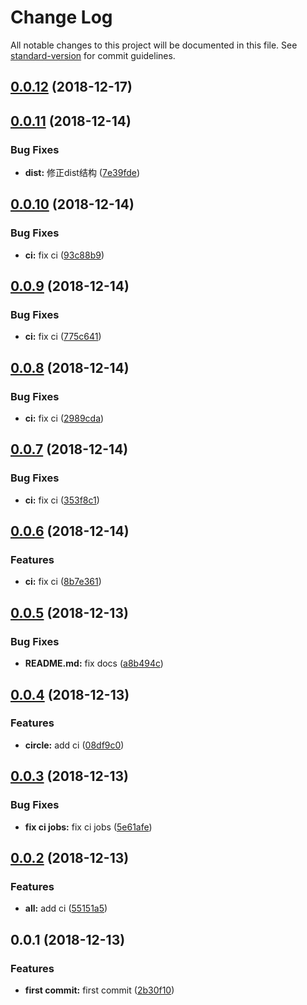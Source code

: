 # Change Log

All notable changes to this project will be documented in this file. See [standard-version](https://github.com/conventional-changelog/standard-version) for commit guidelines.

<a name="0.0.12"></a>
## [0.0.12](https://github.com/Lighting-Jack/request-provider/compare/v0.0.11...v0.0.12) (2018-12-17)



<a name="0.0.11"></a>
## [0.0.11](https://github.com/Lighting-Jack/request-provider/compare/v0.0.10...v0.0.11) (2018-12-14)


### Bug Fixes

* **dist:** 修正dist结构 ([7e39fde](https://github.com/Lighting-Jack/request-provider/commit/7e39fde))



<a name="0.0.10"></a>
## [0.0.10](https://github.com/Lighting-Jack/request-provider/compare/v0.0.9...v0.0.10) (2018-12-14)


### Bug Fixes

* **ci:** fix ci ([93c88b9](https://github.com/Lighting-Jack/request-provider/commit/93c88b9))



<a name="0.0.9"></a>
## [0.0.9](https://github.com/Lighting-Jack/request-provider/compare/v0.0.8...v0.0.9) (2018-12-14)


### Bug Fixes

* **ci:** fix ci ([775c641](https://github.com/Lighting-Jack/request-provider/commit/775c641))



<a name="0.0.8"></a>
## [0.0.8](https://github.com/Lighting-Jack/request-provider/compare/v0.0.7...v0.0.8) (2018-12-14)


### Bug Fixes

* **ci:** fix ci ([2989cda](https://github.com/Lighting-Jack/request-provider/commit/2989cda))



<a name="0.0.7"></a>
## [0.0.7](https://github.com/Lighting-Jack/request-provider/compare/v0.0.6...v0.0.7) (2018-12-14)


### Bug Fixes

* **ci:** fix ci ([353f8c1](https://github.com/Lighting-Jack/request-provider/commit/353f8c1))



<a name="0.0.6"></a>
## [0.0.6](https://github.com/Lighting-Jack/request-provider/compare/v0.0.5...v0.0.6) (2018-12-14)


### Features

* **ci:** fix ci ([8b7e361](https://github.com/Lighting-Jack/request-provider/commit/8b7e361))



<a name="0.0.5"></a>
## [0.0.5](https://github.com/Lighting-Jack/request-provider/compare/v0.0.4...v0.0.5) (2018-12-13)


### Bug Fixes

* **README.md:** fix docs ([a8b494c](https://github.com/Lighting-Jack/request-provider/commit/a8b494c))



<a name="0.0.4"></a>
## [0.0.4](https://github.com/Lighting-Jack/request-provider/compare/v0.0.3...v0.0.4) (2018-12-13)


### Features

* **circle:** add ci ([08df9c0](https://github.com/Lighting-Jack/request-provider/commit/08df9c0))



<a name="0.0.3"></a>
## [0.0.3](https://github.com/Lighting-Jack/request-provider/compare/v0.0.2...v0.0.3) (2018-12-13)


### Bug Fixes

* **fix ci jobs:** fix ci jobs ([5e61afe](https://github.com/Lighting-Jack/request-provider/commit/5e61afe))



<a name="0.0.2"></a>
## [0.0.2](https://github.com/Lighting-Jack/request-provider/compare/v0.0.1...v0.0.2) (2018-12-13)


### Features

* **all:** add ci ([55151a5](https://github.com/Lighting-Jack/request-provider/commit/55151a5))



<a name="0.0.1"></a>
## 0.0.1 (2018-12-13)


### Features

* **first commit:** first commit ([2b30f10](https://github.com/Lighting-Jack/request-provider/commit/2b30f10))
